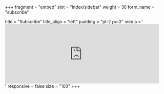 +++
fragment = "embed"
slot = "index/sidebar"
weight = 30
form_name = "subscribe"

title = "Subscribe"
title_align = "left"
padding = "pt-2 px-3"
media = '<iframe src="https://landing.mailerlite.com/webforms/landing/m0h9d7" style="border: none; width: 100%; height: 195px;"></iframe>'
responsive = false
size = "100"
+++
